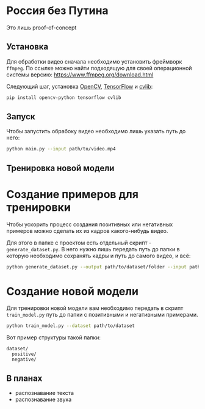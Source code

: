 # Россия без Путина

Это лишь proof-of-concept

## Установка

Для обработки видео сначала необходимо установить фреймворк `ffmpeg`. По ссылке можно найти подходящую для своей операционной системы версию: https://www.ffmpeg.org/download.html

Следующий шаг, установка [OpenCV](https://opencv.org/), [TensorFlow](https://www.tensorflow.org/) и [cvlib](https://github.com/arunponnusamy/cvlib):

```sh
pip install opencv-python tensorflow cvlib
```

## Запуск

Чтобы запустить обрабоку видео необходимо лишь указать путь до него:

```sh
python main.py --input path/to/video.mp4
```

## Тренировка новой модели

# Создание примеров для тренировки

Чтобы ускорить процесс создания позитивных или негативных примеров можно сделать их из кадров какого-нибудь видео.

Для этого в папке с проектом есть отдельный скрипт - `generate_dataset.py`. В него нужно лишь передать путь до папки в которую необходимо сохранять кадры и путь до самого видео, и всё:

```sh
python generate_dataset.py --output path/to/dataset/folder --input path/to/video.mp4
```

# Создание новой модели

Для тренировки новой модели вам необходимо передать в скрипт `train_model.py` путь до папки с позитивными и негативными примерами.

```sh
python train_model.py --dataset path/to/dataset
```

Вот пример структуры такой папки:

```
dataset/
  positive/
  negative/
```

## В планах

- распознавание текста
- распознавание звука